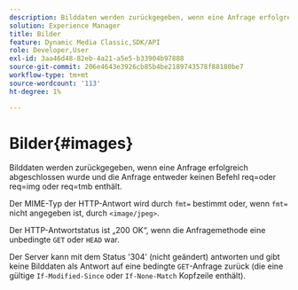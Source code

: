 ```yaml
---
description: Bilddaten werden zurückgegeben, wenn eine Anfrage erfolgreich abgeschlossen wurde und die Anfrage entweder keinen Befehl req=oder req=img oder req=tmb enthält.
solution: Experience Manager
title: Bilder
feature: Dynamic Media Classic,SDK/API
role: Developer,User
exl-id: 3aa46d48-82eb-4a21-a5e5-b33904b97888
source-git-commit: 206e4643e3926cb85b4be2189743578f88180be7
workflow-type: tm+mt
source-wordcount: '113'
ht-degree: 1%

---
```


# Bilder{#images}

Bilddaten werden zurückgegeben, wenn eine Anfrage erfolgreich abgeschlossen wurde und die Anfrage entweder keinen Befehl req=oder req=img oder req=tmb enthält.

Der MIME-Typ der HTTP-Antwort wird durch `fmt=` bestimmt oder, wenn `fmt=` nicht angegeben ist, durch `<image/jpeg>`.

Der HTTP-Antwortstatus ist „200 OK“, wenn die Anfragemethode eine unbedingte `GET` oder `HEAD` war.

Der Server kann mit dem Status &#39;304&#39; (nicht geändert) antworten und gibt keine Bilddaten als Antwort auf eine bedingte `GET`-Anfrage zurück (die eine gültige `If-Modified-Since` oder `If-None-Match` Kopfzeile enthält).
